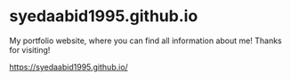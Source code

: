 # syedaabid1995.github.io
My portfolio website, where you can find all information about me!
Thanks for visiting!

https://syedaabid1995.github.io/
